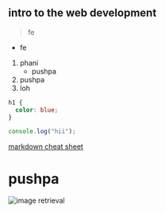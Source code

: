## intro to the web development

> fe

- fe

1. phani
   - pushpa
2. pushpa
3. loh

```css
h1 {
  color: blue;
}
```

```js
console.log("hii");
```

[ markdown cheat sheet](https://www.markdownguide.org/cheat-sheet/)

# pushpa

![image retrieval](https://img.etimg.com/thumb/msid-99219727,width-300,height-225,imgsize-59672,resizemode-75/pushpa-2-shooting-stopped-and-2023-release-cancelled-heres-everything-we-know-about-allu-arjuns-upcoming-film.jpg)
